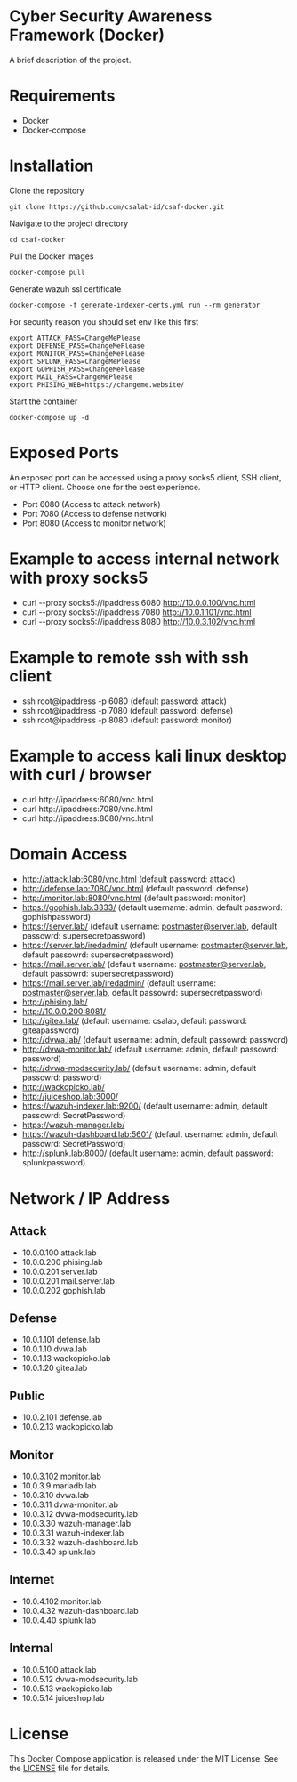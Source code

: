 # Cyber Security Awareness Framework (Docker)
A brief description of the project.

# Requirements
- Docker
- Docker-compose

# Installation
Clone the repository
```
git clone https://github.com/csalab-id/csaf-docker.git
```
Navigate to the project directory
```
cd csaf-docker
```
Pull the Docker images
```
docker-compose pull
```
Generate wazuh ssl certificate
```
docker-compose -f generate-indexer-certs.yml run --rm generator
```
For security reason you should set env like this first
```
export ATTACK_PASS=ChangeMePlease
export DEFENSE_PASS=ChangeMePlease
export MONITOR_PASS=ChangeMePlease
export SPLUNK_PASS=ChangeMePlease
export GOPHISH_PASS=ChangeMePlease
export MAIL_PASS=ChangeMePlease
export PHISING_WEB=https://changeme.website/
```
Start the container
```
docker-compose up -d
```

# Exposed Ports
An exposed port can be accessed using a proxy socks5 client, SSH client, or HTTP client. Choose one for the best experience.
- Port 6080 (Access to attack network)
- Port 7080 (Access to defense network)
- Port 8080 (Access to monitor network)

# Example to access internal network with proxy socks5
- curl --proxy socks5://ipaddress:6080 http://10.0.0.100/vnc.html
- curl --proxy socks5://ipaddress:7080 http://10.0.1.101/vnc.html
- curl --proxy socks5://ipaddress:8080 http://10.0.3.102/vnc.html

# Example to remote ssh with ssh client
- ssh root@ipaddress -p 6080 (default password: attack)
- ssh root@ipaddress -p 7080 (default password: defense)
- ssh root@ipaddress -p 8080 (default password: monitor)

# Example to access kali linux desktop with curl / browser
- curl http://ipaddress:6080/vnc.html
- curl http://ipaddress:7080/vnc.html
- curl http://ipaddress:8080/vnc.html

# Domain Access
- http://attack.lab:6080/vnc.html (default password: attack)
- http://defense.lab:7080/vnc.html (default password: defense)
- http://monitor.lab:8080/vnc.html (default password: monitor)
- https://gophish.lab:3333/ (default username: admin, default password: gophishpassword)
- https://server.lab/ (default username: postmaster@server.lab, default passowrd: supersecretpassword)
- https://server.lab/iredadmin/ (default username: postmaster@server.lab, default passowrd: supersecretpassword)
- https://mail.server.lab/ (default username: postmaster@server.lab, default passowrd: supersecretpassword)
- https://mail.server.lab/iredadmin/ (default username: postmaster@server.lab, default passowrd: supersecretpassword)
- http://phising.lab/
- http://10.0.0.200:8081/
- http://gitea.lab/ (default username: csalab, default password: giteapassword)
- http://dvwa.lab/ (default username: admin, default passowrd: password)
- http://dvwa-monitor.lab/ (default username: admin, default passowrd: password)
- http://dvwa-modsecurity.lab/ (default username: admin, default passowrd: password)
- http://wackopicko.lab/
- http://juiceshop.lab:3000/
- https://wazuh-indexer.lab:9200/ (default username: admin, default passowrd: SecretPassword)
- https://wazuh-manager.lab/
- https://wazuh-dashboard.lab:5601/ (default username: admin, default passowrd: SecretPassword)
- http://splunk.lab:8000/ (default username: admin, default password: splunkpassword)

# Network / IP Address

## Attack
- 10.0.0.100 attack.lab
- 10.0.0.200 phising.lab
- 10.0.0.201 server.lab
- 10.0.0.201 mail.server.lab
- 10.0.0.202 gophish.lab

## Defense
- 10.0.1.101 defense.lab
- 10.0.1.10 dvwa.lab
- 10.0.1.13 wackopicko.lab
- 10.0.1.20 gitea.lab

## Public
- 10.0.2.101 defense.lab
- 10.0.2.13 wackopicko.lab

## Monitor
- 10.0.3.102 monitor.lab
- 10.0.3.9 mariadb.lab
- 10.0.3.10 dvwa.lab
- 10.0.3.11 dvwa-monitor.lab
- 10.0.3.12 dvwa-modsecurity.lab
- 10.0.3.30 wazuh-manager.lab
- 10.0.3.31 wazuh-indexer.lab
- 10.0.3.32 wazuh-dashboard.lab
- 10.0.3.40 splunk.lab

## Internet
- 10.0.4.102 monitor.lab
- 10.0.4.32 wazuh-dashboard.lab
- 10.0.4.40 splunk.lab

## Internal
- 10.0.5.100 attack.lab
- 10.0.5.12 dvwa-modsecurity.lab
- 10.0.5.13 wackopicko.lab
- 10.0.5.14 juiceshop.lab

# License
This Docker Compose application is released under the MIT License. See the [LICENSE](https://www.mit.edu/~amini/LICENSE.md) file for details.
